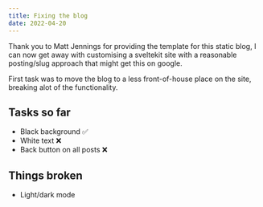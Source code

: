 ```yaml
---
title: Fixing the blog
date: 2022-04-20
---
```


Thank you to Matt Jennings for providing the template for this static blog, I can now get away with customising a sveltekit site with a reasonable posting/slug approach that might get this on google.

First task was to move the blog to a less front-of-house place on the site, breaking alot of the functionality.

Tasks so far
----------
- Black background ✅
- White text ❌
- Back button on all posts ❌

Things broken
--------------
- Light/dark mode